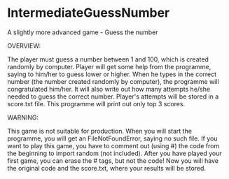 # IntermediateGuessNumber
A slightly more advanced game - Guess the number

OVERVIEW:

The player must guess a number between 1 and 100, which is created randomly by computer. Player will get some help from the programme, 
saying to him/her to guess lower or higher. When he types in the correct number (the number created randomly by computer), the programme will congratulated him/her. 
It will also write out how many attempts he/she needed to guess the correct number. Player's attempts will 
be stored in a score.txt file. This programme will print out only top 3 scores. 

WARNING:

This game is not suitable for production. When you will start the programme, you will get an FileNotFoundError, saying no such file.
If you want to play this game, you have to comment out (using #) the code from the beginning to import random (not included).
After you have played your first game, you can erase the # tags, but not the code! Now you will have the original code and the score.txt,
where your results will be stored.
